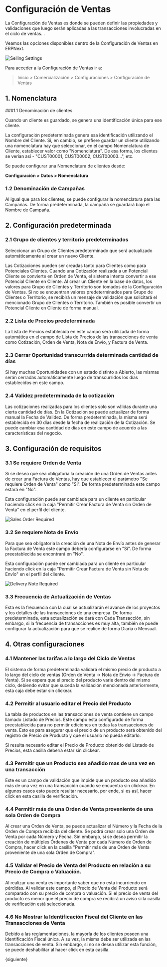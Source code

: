 # Configuración de Ventas

La Configuración de Ventas es donde se pueden definir las propiedades y validaciones que luego serán aplicadas a las transacciones involucradas en el ciclo de ventas. .

Veamos las opciones disponibles dentro de la Configuración de Ventas en ERPNext.

<img class="screenshot" alt="Selling Settings" src="{{docs_base_url}}/assets/img/selling/selling-settings.png">

Para acceder a la Configuración de Ventas ir a:
> Inicio > Comercialización > Configuraciones > Configuración de Ventas

## 1. Nomenclatura
###1.1 Denominación de clientes

Cuando un cliente es guardado, se genera una identificación única para ese cliente.

La configuración predeterminada genera esa identificación utilizando el Nombre del Cliente. Si, en cambio, se prefiere guardar un cliente utilizando una nomenclatura hay que seleccionar, en el campo Nomenclatura de Cliente, establecer valor como "Nomenclatura". De esa forma, los clientes se verían así - "CUST00001, CUST00002, CUST00003...", etc.

Se puede configurar una Nomenclatura de clientes desde:

**Configuración > Datos > Nomenclatura**

### 1.2 Denominación de Campañas

Al igual que para los clientes, se puede configurar la nomenclatura para las Campañas. De forma predeterminada, la campaña se guardará bajo el Nombre de Campaña. 

## 2. Configuración predeterminada
### 2.1 Grupo de clientes y territorio predeterminados

Seleccionar un Grupo de Clientes predeterminado que será actualizado automáticamente al crear un nuevo Cliente. 

Las Cotizaciones pueden ser creadas tanto para Clientes como para Potenciales Clientes. Cuando una Cotización realizada a un Potencial Cliente se convierte en Orden de Venta, el sistema intenta convertir a ese Potencial Cliente en Cliente. Al crear un Cliente en la base de datos, los valores para Grupo de Clientes y Territorio son tomados de la Configuración de Ventas. Si no se encuentran valores predeterminados para Grupo de Clientes o Territorio, se recibirá un mensaje de validación que solicitará el mencionado Grupo de Clientes o Territorio. También es posible convertir un Potencial Cliente en Cliente de forma manual. 

### 2.2 Lista de Precios predeterminada

La Lista de Precios establecida en este campo será utilizada de forma automática en el campo de Lista de Precios de las transacciones de venta como Cotización, Orden de Venta, Nota de Envío, y Factura de Venta. 

### 2.3 Cerrar Oportunidad transcurrida determinada cantidad de días

Si hay muchas Oportunidades con un estado distinto a Abierto, las mismas serán cerradas automáticamente luego de transcurridos los días establecidos en este campo.

### 2.4 Validez predeterminada de la cotización

Las cotizaciones realizadas para los clientes solo son válidas durante una cierta cantidad de días. En la Cotización se puede actualizar de forma manual la Fecha de Validez. De forma predeterminada, la misma será establecida en 30 días desde la fecha de realización de la Cotización. Se puede cambiar esa cantidad de días en este campo de acuerdo a las características del negocio. 

## 3. Configuración de requisitos
### 3.1 Se requiere Orden de Venta

Si se desea que sea obligatoria la creación de una Orden de Ventas antes de crear una Factura de Ventas, hay que establecer el parámetro "Se requiere Orden de Venta" como "Si". De forma predeterminada este campo estará en "No". 

Esta configuración puede ser cambiada para un cliente en particular haciendo click en la caja "Permitir Crear Factura de Venta sin Orden de Venta" en el perfil del cliente. 

<img alt="Sales Order Required" class="screenshot" src="{{docs_base_url}}/assets/img/selling/so-required.png">

### 3.2 Se requiere Nota de Envío

Para que sea obligatoria la creación de una Nota de Envío antes de generar la Factura de Venta este campo debería configurarse en "Si". De forma preestablecida se encontrará en "No". 

Esta configuración puede ser cambiada para un cliente en particular haciendo click en la caja "Permitir Crear Factura de Venta sin Nota de Envío" en el perfil del cliente.

<img alt="Delivery Note Required" class="screenshot" src="{{docs_base_url}}/assets/img/selling/dn-required.png">

### 3.3 Frecuencia de Actualización de Ventas
Esta es la frecuencia con la cual se actualizarán el avance de los proyectos y los detalles de las transacciones de una empresa. De forma predeterminada, esta actualización se dará con Cada Transacción, sin embargo, si la frecuencia de transacciones es muy alta, también se puede configurar la actualización para que se realice de forma Diaria o Mensual. 

## 4. Otras configuraciones
### 4.1 Mantener las tarifas a lo largo del Ciclo de Ventas

El sistema de forma predeterminada validará el mismo precio de producto a lo largo del ciclo de ventas (Orden de Venta -> Nota de Envío -> Factura de Venta). Si se espera que el precio del producto varie dentro del mismo ciclo, debiendo evitar que suceda la validación mencionada anteriormente, esta caja debe estar sin clickear. 

### 4.2 Permitir al usuario editar el Precio del Producto

La tabla de productos en las transacciones de venta contiene un campo llamado Listado de Precios. Este campo esta configurado de forma preestablecida para no permitir ediciones en todas las transacciones de venta. Esto es para asegurar que el precio de un producto será obtenido del registro de Precio de Producto y que el usuario no pueda editarlo. 

Si resulta necesario editar el Precio de Producto obtenido del Listado de Precios, esta casilla debería estar sin clickear.

### 4.3 Permitir que un Producto sea añadido mas de una vez en una transacción
Este es un campo de validación que impide que un producto sea añadido más de una vez en una transacción cuando se encuentra sin clickear. En algunos casos esto puede resultar necesario, por ende, si es así, hacer click en esta casilla de verificación. 

### 4.4 Permitir más de una Orden de Venta proveniente de una sola Orden de Compra 
Al crear una Orden de Venta, se puede actualizar el Número y la Fecha de la Orden de Compra recibida del cliente. Se podrá crear solo una Orden de Venta por cada Número y Fecha. Sin embargo, si se desea permitir la creación de múltiples Órdenes de Venta por cada Número de Orden de Compra, hacer click en la casilla "Permitir más de una Orden de Venta proveniente de una sola Orden de Compra". 

### 4.5 Validar el Precio de Venta del Producto en relación a su Precio de Compra o Valuación. 
Al realizar una venta es importante saber que no esta incurriendo en pérdidas. Al validar este campo, el Precio de Venta del Producto será comparado con su precio de compra o valuación. Si el precio de venta del producto es menor que el precio de compra se recibirá un aviso si la casilla de verificación está seleccionada.

### 4.6 No Mostrar la Identificación Fiscal del Cliente en las Transacciones de Venta
Debido a las reglamentaciones, la mayoría de los clientes poseen una Identificación Fiscal única. A su vez, la misma debe ser utilizada en las transacciones de venta. Sin embargo, si no se desea utilizar esta función, se puede deshabilitar al hacer click en esta casilla. 

{siguiente}
